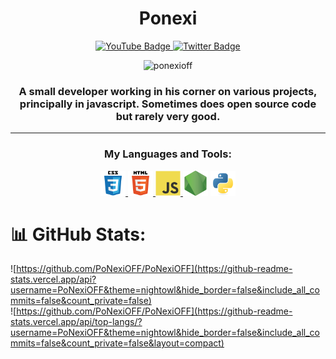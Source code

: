 <h1 align="center">Ponexi</h1>
<div id="badges" align="center">
  <a href="https://www.youtube.com/channel/UCsrPrWjvEQwYURNRhC0GcAQ">
    <img src="https://img.shields.io/badge/YouTube-red?style=for-the-badge&logo=youtube&logoColor=white" alt="YouTube Badge"/>
  </a>
  <a href="https://twitter.com/ponexiofficial">
    <img src="https://img.shields.io/badge/Twitter-blue?style=for-the-badge&logo=twitter&logoColor=white" alt="Twitter Badge"/>
  </a>
</div>
<p align="center"> <img src="https://komarev.com/ghpvc/?username=ponexioff&label=Profile%20views&color=0e75b6&style=flat-square" alt="ponexioff" /> </p>
<h3 align="center">A small developer working in his corner on various projects, principally in javascript. Sometimes does open source code but rarely very good.</h3>

---

<h3 align="center">My Languages and Tools:</h3>
<p align="center"> <a href="https://www.w3schools.com/css/" target="_blank" rel="noreferrer"> <img src="https://raw.githubusercontent.com/devicons/devicon/master/icons/css3/css3-original-wordmark.svg" alt="css3" width="40" height="40"/> </a> <a href="https://www.w3.org/html/" target="_blank" rel="noreferrer"> <img src="https://raw.githubusercontent.com/devicons/devicon/master/icons/html5/html5-original-wordmark.svg" alt="html5" width="40" height="40"/> </a> <a href="https://www.java.com" target="_blank" rel="noreferrer"> <img src="https://raw.githubusercontent.com/devicons/devicon/master/icons/javascript/javascript-original.svg" alt="javascript" width="40" height="40"/> </a> <img src="https://raw.githubusercontent.com/github/explore/80688e429a7d4ef2fca1e82350fe8e3517d3494d/topics/nodejs/nodejs.png" alt="nodejs" width="40" height="40"/> </a> <a href="https://www.python.org" target="_blank" rel="noreferrer"> <img src="https://raw.githubusercontent.com/devicons/devicon/master/icons/python/python-original.svg" alt="python" width="40" height="40"/> </a> </p>

# 📊 GitHub Stats:
![https://github.com/PoNexiOFF/PoNexiOFF](https://github-readme-stats.vercel.app/api?username=PoNexiOFF&theme=nightowl&hide_border=false&include_all_commits=false&count_private=false)<br/>
![https://github.com/PoNexiOFF/PoNexiOFF](https://github-readme-stats.vercel.app/api/top-langs/?username=PoNexiOFF&theme=nightowl&hide_border=false&include_all_commits=false&count_private=false&layout=compact)
